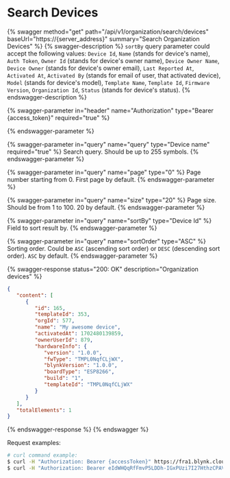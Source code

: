 # Search Devices

{% swagger method="get" path="/api/v1/organization/search/devices" baseUrl="https://{server_address}" summary="Search Organization Devices" %}
{% swagger-description %}
`sortBy` query parameter could accept the following values: `Device Id`, `Name` (stands for device's name), `Auth Token`, `Owner Id` (stands for device's owner name), `Device Owner Name`, `Device Owner` (stands for device's owner email), `Last Reported At`, `Activated At`, `Activated By` (stands for email of user, that activated device), `Model` (stands for device's model), `Template Name`, `Template Id`, `Firmware Version`, `Organization Id`, `Status` (stands for device's status).
{% endswagger-description %}

{% swagger-parameter in="header" name="Authorization" type="Bearer {access_token}" required="true" %}

{% endswagger-parameter %}

{% swagger-parameter in="query" name="query" type="Device name" required="true" %}
Search query. Should be up to 255 symbols.
{% endswagger-parameter %}

{% swagger-parameter in="query" name="page" type="0" %}
Page number starting from 0. First page by default.
{% endswagger-parameter %}

{% swagger-parameter in="query" name="size" type="20" %}
Page size. Should be from 1 to 100. 20 by default.
{% endswagger-parameter %}

{% swagger-parameter in="query" name="sortBy" type="Device Id" %}
Field to sort result by.
{% endswagger-parameter %}

{% swagger-parameter in="query" name="sortOrder" type="ASC" %}
Sorting order. Could be `ASC` (ascending sort order) or `DESC` (descending sort order). `ASC` by default.
{% endswagger-parameter %}

{% swagger-response status="200: OK" description="Organization devices" %}
```json
{
   "content": [
      {
         "id": 165,
         "templateId": 353,
         "orgId": 577,
         "name": "My awesome device",
         "activatedAt": 1702480139859,
         "ownerUserId": 879,
         "hardwareInfo": {
            "version": "1.0.0",
            "fwType": "TMPL0NqfCLjWX",
            "blynkVersion": "1.0.0",
            "boardType": "ESP8266",
            "build": "1",
            "templateId": "TMPL0NqfCLjWX"
         }
      }
   ],
   "totalElements": 1
}
```
{% endswagger-response %}
{% endswagger %}

Request examples:

```bash
# curl command example:
$ curl -H "Authorization: Bearer {accessToken}" https://fra1.blynk.cloud/api/v1/organization/search/devices?query=my+device+name
$ curl -H "Authorization: Bearer eIdWHQqRfFmvP5LDDh-IGxPUzi7I27HthzCPAVmS" https://fra1.blynk.cloud/api/v1/organization/search/devices?query=my+device+name
```
